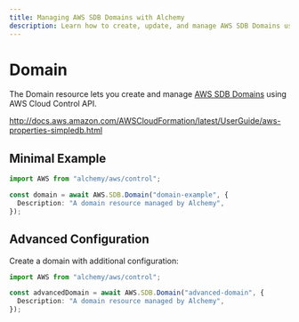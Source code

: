 ```yaml
---
title: Managing AWS SDB Domains with Alchemy
description: Learn how to create, update, and manage AWS SDB Domains using Alchemy Cloud Control.
---
```


# Domain

The Domain resource lets you create and manage [AWS SDB Domains](https://docs.aws.amazon.com/sdb/latest/userguide/) using AWS Cloud Control API.

http://docs.aws.amazon.com/AWSCloudFormation/latest/UserGuide/aws-properties-simpledb.html

## Minimal Example

```ts
import AWS from "alchemy/aws/control";

const domain = await AWS.SDB.Domain("domain-example", {
  Description: "A domain resource managed by Alchemy",
});
```

## Advanced Configuration

Create a domain with additional configuration:

```ts
import AWS from "alchemy/aws/control";

const advancedDomain = await AWS.SDB.Domain("advanced-domain", {
  Description: "A domain resource managed by Alchemy",
});
```

